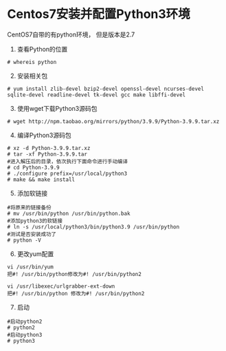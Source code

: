 # Centos7安装并配置Python3环境 #

CentOS7自带的有python环境， 但是版本是2.7

1. 查看Python的位置
```
# whereis python
```

2. 安装相关包
```
# yum install zlib-devel bzip2-devel openssl-devel ncurses-devel sqlite-devel readline-devel tk-devel gcc make libffi-devel

```

3. 使用wget下载Python3源码包
```
# wget http://npm.taobao.org/mirrors/python/3.9.9/Python-3.9.9.tar.xz
```

4. 编译Python3源码包
```
# xz -d Python-3.9.9.tar.xz
# tar -xf Python-3.9.9.tar
#进入解压后的目录，依次执行下面命令进行手动编译
# cd Python-3.9.9
# ./configure prefix=/usr/local/python3
# make && make install
```

5. 添加软链接
```
#将原来的链接备份
# mv /usr/bin/python /usr/bin/python.bak
#添加python3的软链接
# ln -s /usr/local/python3/bin/python3.9 /usr/bin/python
#测试是否安装成功了
# python -V
```

6.  更改yum配置
```
vi /usr/bin/yum
把#! /usr/bin/python修改为#! /usr/bin/python2
 
vi /usr/libexec/urlgrabber-ext-down
把#! /usr/bin/python 修改为#! /usr/bin/python2
```

7. 启动
```
#启动python2
# python2
#启动python3
# python3
```
